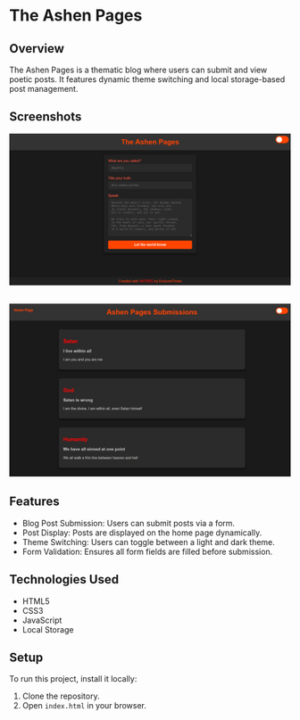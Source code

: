 # The Ashen Pages

## Overview
The Ashen Pages is a thematic blog where users can submit and view poetic posts. It features dynamic theme switching and local storage-based post management.

## Screenshots
![Home Page](Ashen%20Pages/assets/images/AshenHome.png)
##
![Blog Submission](Ashen%20Pages/assets/images/AshenBlog.jpg)

## Features
- Blog Post Submission: Users can submit posts via a form.
- Post Display: Posts are displayed on the home page dynamically.
- Theme Switching: Users can toggle between a light and dark theme.
- Form Validation: Ensures all form fields are filled before submission.

## Technologies Used
- HTML5
- CSS3
- JavaScript
- Local Storage

## Setup
To run this project, install it locally:
1. Clone the repository.
2. Open `index.html` in your browser.

##